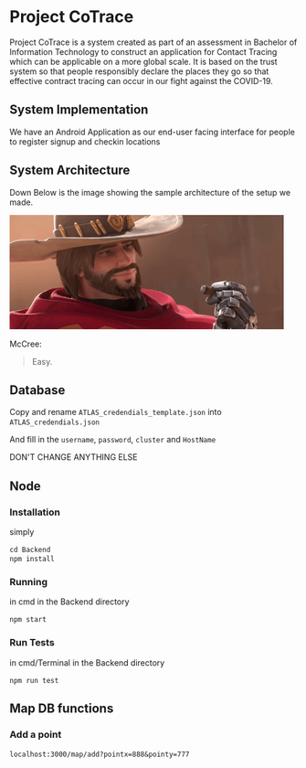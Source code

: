 # Project CoTrace

Project CoTrace is a system created as part of an assessment in Bachelor of Information Technology to construct an application for Contact Tracing which can be applicable on a more global scale. It is based on the trust system so that people responsibly declare the places they go so that effective contract tracing can occur in our fight against the COVID-19.

## System Implementation

We have an Android Application as our end-user facing interface for people to register signup
and checkin locations

## System Architecture

Down Below is the image showing the sample architecture of the setup we made.

![til](./Resource/mccree.gif)

McCree:

> Easy.

## Database

Copy and rename `ATLAS_credendials_template.json` into `ATLAS_credendials.json`

And fill in the `username`, `password`, `cluster` and `HostName`

DON'T CHANGE ANYTHING ELSE

## Node

### Installation

simply

```
cd Backend
npm install
```

### Running

in cmd in the Backend directory

```
npm start
```

### Run Tests

in cmd/Terminal in the Backend directory

```
npm run test
```

## Map DB functions

### Add a point

```
localhost:3000/map/add?pointx=888&pointy=777
```
